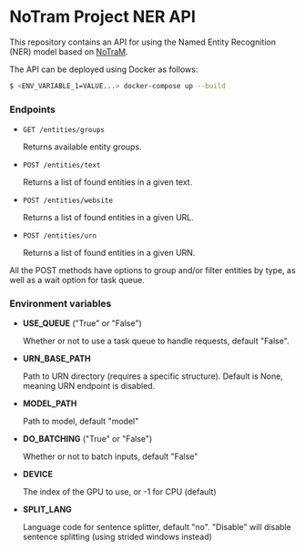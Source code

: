 # NoTram Project NER API

This repository contains an API for using the Named Entity Recognition (NER) model based
on [NoTraM](https://github.com/NBAiLab/notram).

The API can be deployed using Docker as follows:

```bash
$ <ENV_VARIABLE_1=VALUE...> docker-compose up --build
```

### Endpoints

- `GET /entities/groups`

  Returns available entity groups.
- `POST /entities/text`

  Returns a list of found entities in a given text.
- `POST /entities/website`

  Returns a list of found entities in a given URL.
- `POST /entities/urn`

  Returns a list of found entities in a given URN.

All the POST methods have options to group and/or filter entities by type, as well as a wait option for task queue.

### Environment variables

- **USE_QUEUE** ("True" or "False")

  Whether or not to use a task queue to handle requests, default "False".
- **URN_BASE_PATH**

  Path to URN directory (requires a specific structure). Default is None, meaning URN endpoint is disabled.
- **MODEL_PATH**

  Path to model, default "model"
- **DO_BATCHING** ("True" or "False")

  Whether or not to batch inputs, default "False"
- **DEVICE**

  The index of the GPU to use, or -1 for CPU (default)
- **SPLIT_LANG**

  Language code for sentence splitter, default "no". "Disable" will disable sentence splitting (using strided windows
  instead)

